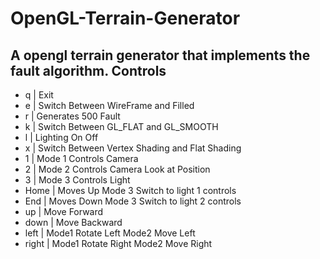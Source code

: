 OpenGL-Terrain-Generator
========================
A opengl terrain generator that implements the fault algorithm.
Controls
--------
+ q    | Exit
+ e    | Switch Between WireFrame and Filled
+ r    | Generates 500 Fault
+ k    | Switch Between GL_FLAT and GL_SMOOTH
+ l    | Lighting On Off
+ x    | Switch Between Vertex Shading and Flat Shading
+ 1    | Mode 1 Controls Camera
+ 2    | Mode 2 Controls Camera Look at Position
+ 3    | Mode 3 Controls Light
+ Home | Moves Up Mode 3 Switch to light 1 controls
+ End  | Moves Down Mode 3 Switch to light 2 controls
+ up   | Move Forward
+ down | Move Backward
+ left | Mode1 Rotate Left Mode2 Move Left
+ right | Mode1 Rotate Right Mode2 Move Right
